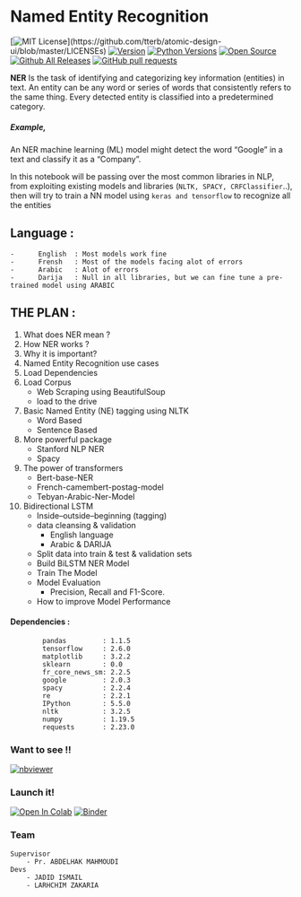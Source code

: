 # Named Entity Recognition 
[![MIT License](https://img.shields.io/apm/l/atomic-design-ui.svg?)](https://github.com/tterb/atomic-design-ui/blob/master/LICENSEs)
[![Version](https://badge.fury.io/gh/tterb%2FHyde.svg)](https://badge.fury.io/gh/tterb%2FHyde)
[![Python Versions](https://img.shields.io/pypi/pyversions/yt2mp3.svg)](https://pypi.python.org/pypi/yt2mp3/)
[![Open Source](https://badges.frapsoft.com/os/v1/open-source.svg?v=103)](https://opensource.org/)
[![Github All Releases](https://img.shields.io/github/downloads/atom/atom/total.svg?style=flat)]()
[![GitHub pull requests](https://img.shields.io/github/issues-pr/cdnjs/cdnjs.svg?style=flat)]()

**NER** Is the task of identifying and categorizing key information (entities) in text. An entity can be any word or series of words that consistently refers to the same thing. Every detected entity is classified into a predetermined category. 

##### Example, 

An NER machine learning (ML) model might detect the word “Google” in a text and classify it as a “Company”.

In this notebook will be passing over the most common libraries in NLP, from exploiting existing models and libraries (`NLTK, SPACY, CRFClassifier`..), then will try to train a NN model using `keras and tensorflow` to recognize all the entities 

##  Language :

    -      English  : Most models work fine 
    -      Frensh   : Most of the models facing alot of errors
    -      Arabic   : Alot of errors 
    -      Darija   : Null in all libraries, but we can fine tune a pre-trained model using ARABIC
    
## THE PLAN :


1.   What does NER mean ?
2.   How NER works ?
3.   Why it is important?
3.   Named Entity Recognition use cases
4.   Load Dependencies
5.   Load Corpus
        -   Web Scraping using BeautifulSoup
        -   load to the drive
6.   Basic Named Entity (NE) tagging using NLTK
        -   Word Based
        -   Sentence Based
7.   More powerful package
        -   Stanford NLP NER
        -   Spacy
8.  The power of transformers
      - Bert-base-NER
      - French-camembert-postag-model
      - Tebyan-Arabic-Ner-Model
9.  Bidirectional LSTM 
    -   Inside–outside–beginning (tagging)
    -   data cleansing & validation
        -   English language
        -   Arabic & DARIJA
    -   Split data into train & test & validation sets 
    -   Build BiLSTM NER Model
    -   Train The Model
    -   Model Evaluation
        - Precision, Recall and F1-Score.
    -   How to improve Model Performance
    
#### Dependencies :

            pandas         : 1.1.5
            tensorflow     : 2.6.0
            matplotlib     : 3.2.2
            sklearn        : 0.0
            fr_core_news_sm: 2.2.5
            google         : 2.0.3
            spacy          : 2.2.4
            re             : 2.2.1
            IPython        : 5.5.0
            nltk           : 3.2.5
            numpy          : 1.19.5
            requests       : 2.23.0
            
            
### Want to see !! 

[![nbviewer](https://raw.githubusercontent.com/jupyter/design/master/logos/Badges/nbviewer_badge.svg)](https://nbviewer.jupyter.org/github/ismailyou/named_entity_reco/blob/main/Named_Enitity_Extraction.ipynb)

### Launch it!

[![Open In Colab](https://colab.research.google.com/assets/colab-badge.svg)](https://colab.research.google.com/github/ismailyou/named_entity_reco/blob/main/Named_Enitity_Extraction.ipynb)
[![Binder](https://mybinder.org/badge_logo.svg)](https://mybinder.org/v2/gh/ismailyou/named_entity_reco/main?filepath=Named_Enitity_Extraction)


        
### Team
    
    Supervisor    
        - Pr. ABDELHAK MAHMOUDI
    Devs
        - JADID ISMAIL
        - LARHCHIM ZAKARIA

